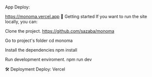 App Deploy:

https://monoma.vercel.app
🚀 Getting started
If you want to run the site locally, you can:

Clone the project.
https://github.com/sazaba/monoma

Go to project's folder
cd monoma

Install the dependencies
npm install

Run development enviroment.
npm run dev

🛠 Deployment
Deploy: Vercel

